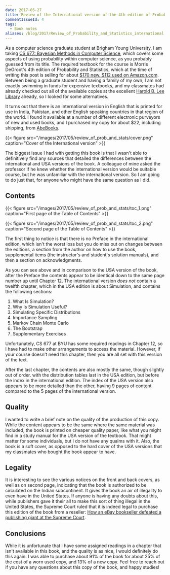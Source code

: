 ```yaml
---
date: 2017-05-27
title: Review of the International version of the 4th edition of Probability and Statistics by DeGroot and Schervish
commentIssueId: 4
tags: 
  - Book notes
aliases: /blog/2017/Review_of_Probability_and_Statistics_international
---
```


As a computer science graduate student at Brigham Young University, I am taking [CS 677: Bayesian Methods in Computer Science](https://gradstudies.byu.edu/course/bayesian-methods-computer-science), which covers some aspects of using probability within computer science, as you probably guessed from its title. The required textbook for the course is Morris DeGroot's 4th edition of Probability and Statistics, which at the time of writing this post is selling for about [$170 new, $112 used on Amazon.com](https://www.amazon.com/Probability-Statistics-4th-Morris-DeGroot/dp/0321500466). Between being a graduate student and having a family of my own, I am not exactly swimming in funds for expensive textbooks, and my classmates had already checked out all of the available copies at the excellent [Harold B. Lee Library](https://lib.byu.edu) already, so I looked for some alternatives. 

It turns out that there is an international version in English that is printed for use in India, Pakistan, and other English speaking countries in that region of the world. I found it available at a number of different electronic purveyors of new and used books, and I purchased my copy for about $22, including shipping, from [AbeBooks](https://www.abebooks.com/).

{{< figure src="/images/2017/05/review_of_prob_and_stats/cover.png" caption="Cover of the International version" >}}

The biggest issue I had with getting this book is that I wasn't able to definitively find any sources that detailed the differences between the international and USA versions of the book. A colleague of mine asked the professor if he knew whether the international version would be suitable course, but he was unfamiliar with the international version. So I am going to do just that, for anyone who might have the same question as I did.

## Contents

{{< figure src="/images/2017/05/review_of_prob_and_stats/toc_1.png" caption="First page of the Table of Contents" >}} 

{{< figure src="/images/2017/05/review_of_prob_and_stats/toc_2.png" caption="Second page of the Table of Contents" >}} 

The first thing to notice is that there is no Preface in the international edition, which isn't the worst loss but you do miss out on changes between the editions, a section from the author on how to use the book, supplemental items (the instructor's and student's solution manuals), and then a section on acknowledgments.

As you can see above and in comparison to the USA version of the book, after the Preface the contents appear to be identical down to the same page number up until Chapter 12. The international version _does not_ contain a twelfth chapter, which in the USA edition is about Simulation, and contains the following sections:

1. What Is Simulation?
2. Why Is Simulation Useful?
3. Simulating Specific Distributions
4. Importance Sampling
5. Markov Chain Monte Carlo
6. The Bootstrap
7. Supplementary Exercises

Unfortunately, CS 677 at BYU has some required readings in Chapter 12, so I have had to make other arrangements to access the material. However, if your course doesn't need this chapter, then you are all set with this version of the text. 

After the last chapter, the contents are also mostly the same, though slightly out of order. with the distribution tables last in the USA edition, but before the index in the international edition. The index of the USA version also appears to be more detailed than the other, having 9 pages of content compared to the 5 pages of the international version.

## Quality

I wanted to write a brief note on the quality of the production of this copy. While the content appears to be the same where the same material was included, the book is printed on cheaper quality paper, like what you might find in a study manual for the USA version of the textbook. That might matter for some individuals, but I do not have any qualms with it. Also, the book is a soft cover, as opposed to the hard cover of the USA versions that my classmates who bought the book appear to have.

## Legality

It is interesting to see the various notices on the front and back covers, as well as on second page, indicating that the book is authorized to be circulated on the Indian subcontinent. It gives the book an air of illegality to even have in the United States. If anyone is having any doubts about this, while publishers gave it their all to make this sort of thing illegal in the United States, the Supreme Court ruled that it is indeed legal to purchase this edition of the book from a reseller: [How an eBay bookseller defeated a publishing giant at the Supreme Court](https://arstechnica.com/tech-policy/2014/11/how-an-ebay-bookseller-defeated-a-publishing-giant-at-the-supreme-court/).

## Conclusions

While it is unfortunate that I have some assigned readings in a chapter that isn't available in this book, and the quality is as nice, I would definitely do this again. I was able to purchase about 91% of the book for about 25% of the cost of a worn used copy, and 13% of a new copy. Feel free to reach out if you have any questions about this copy of the book, and happy studies!